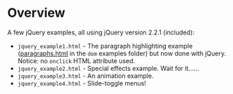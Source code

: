 # Overview
A few jQuery examples, all using jQuery version 2.2.1 (included):

* `jquery_example1.html` - The paragraph highlighting example ([paragraphs.html](https://github.com/tuftsdev/WebProgramming/blob/gh-pages/examples/dom/paragraphs.html) in the `dom` examples folder) but now done with jQuery.  Notice: no `onclick` HTML attribute used.
* `jquery_example2.html` - Special effects example.  Wait for it......
* `jquery_example3.html` - An animation example.
* `jquery_example4.html` - Slide-toggle menus!